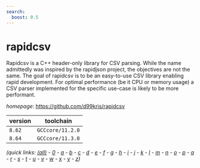 ```yaml
---
search:
  boost: 0.5
---
```

# rapidcsv

Rapidcsv is a C++ header-only library for CSV parsing.  While the name admittedly was inspired by the rapidjson project,  the objectives are not the same. The goal of rapidcsv is to be  an easy-to-use CSV library enabling rapid development.  For optimal performance (be it CPU or memory usage) a CSV parser  implemented for the specific use-case is likely to be more performant.

*homepage*: <https://github.com/d99kris/rapidcsv>

version | toolchain
--------|----------
``8.62`` | ``GCCcore/11.2.0``
``8.64`` | ``GCCcore/11.3.0``


*(quick links: [(all)](../index.md) - [0](../0/index.md) - [a](../a/index.md) - [b](../b/index.md) - [c](../c/index.md) - [d](../d/index.md) - [e](../e/index.md) - [f](../f/index.md) - [g](../g/index.md) - [h](../h/index.md) - [i](../i/index.md) - [j](../j/index.md) - [k](../k/index.md) - [l](../l/index.md) - [m](../m/index.md) - [n](../n/index.md) - [o](../o/index.md) - [p](../p/index.md) - [q](../q/index.md) - [r](../r/index.md) - [s](../s/index.md) - [t](../t/index.md) - [u](../u/index.md) - [v](../v/index.md) - [w](../w/index.md) - [x](../x/index.md) - [y](../y/index.md) - [z](../z/index.md))*

